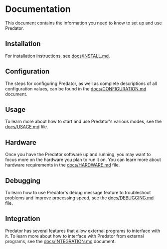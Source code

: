 # Documentation

This document contains the information you need to know to set up and use Predator.


## Installation

For installation instructions, see [docs/INSTALL.md](docs/INSTALL.md).


## Configuration

The steps for configuring Predator, as well as complete descriptions of all configuration values, can be found in the [docs/CONFIGURATION.md](docs/CONFIGURATION.md) document.


## Usage

To learn more about how to start and use Predator's various modes, see the [docs/USAGE.md](docs/USAGE.md) file.


## Hardware

Once you have the Predator software up and running, you may want to focus more on the hardware you plan to run it on. You can learn more about hardware requirements in the [docs/HARDWARE.md](docs/HARDWARE.md) file.


## Debugging

To learn how to use Predator's debug message feature to troubleshoot problems and improve processing speed, see the [docs/DEBUGGING.md](docs/DEBUGGING.md) file.


## Integration

Predator has several features that allow external programs to interface with it. To learn more about how to interface with Predator from external programs, see the [docs/INTEGRATION.md](docs/INTEGRATION.md) document.
